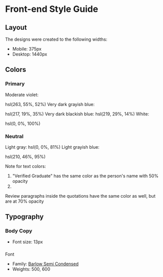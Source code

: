 # Front-end Style Guide

## Layout

The designs were created to the following widths:

- Mobile: 375px
- Desktop: 1440px

## Colors

### Primary

Moderate violet:

 hsl(263, 55%, 52%)
Very dark grayish blue:


 hsl(217, 19%, 35%)
Very dark blackish blue: hsl(219, 29%, 14%)
White:


 hsl(0, 0%, 100%)

### Neutral

Light gray: hsl(0, 0%, 81%)
Light grayish blue:


 hsl(210, 46%, 95%)

Note for text colors:

1. "Verified Graduate" has the same color as the person's name with 50% opacity
2. 


Review paragraphs inside the quotations have the same color as well, but are at 70% opacity

## Typography

### Body Copy

- Font size: 13px

###

 Font

- Family: [Barlow Semi Condensed](https://fonts.google.com/specimen/Barlow+Semi+Condensed)
- Weights: 500, 600
